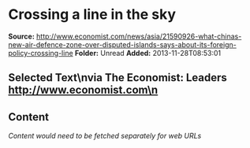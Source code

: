 # Crossing a line in the sky

**Source:** http://www.economist.com/news/asia/21590926-what-chinas-new-air-defence-zone-over-disputed-islands-says-about-its-foreign-policy-crossing-line
**Folder:** Unread
**Added:** 2013-11-28T08:53:01


## Selected Text\nvia The Economist: Leaders http://www.economist.com\n

## Content
*Content would need to be fetched separately for web URLs*
